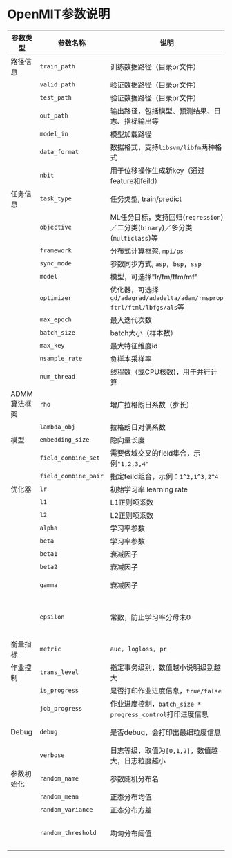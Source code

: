 # OpenMIT参数说明


| 参数类型 | 参数名称 | 说明 | 默认值 | 备注 |
| --- | --- | --- | --- | --- |
| 路径信息 | `train_path` | 训练数据路径（目录or文件） | `""` | 训练时必填 |
|  | `valid_path` | 验证数据路径（目录or文件） | `""` | 训练时必填 |
|  | `test_path` | 验证数据路径（目录or文件） | `""` | 预测时必填|
|  | `out_path` | 输出路径，包括模型、预测结果、日志、指标输出等 | `""` | 必填| 
|  | `model_in` | 模型加载路径 | `""` | 预测时必填| 
| | `data_format` | 数据格式，支持`libsvm/libfm`两种格式 | `libsvm` | |
| | `nbit` | 用于位移操作生成新key（通过feature和feild） | `4` | 当数据格式为libfm时会使用 |
| 任务信息 | `task_type` | 任务类型, train/predict | `"train"` | 
| | `objective` | ML任务目标，支持回归(`regression`)／二分类(`binary`)／多分类(`multiclass`)等 | `binary` | 回归／多分类任务必填 |
| | `framework` | 分布式计算框架, `mpi/ps` | `ps` | 分布式任务 必填 |
| | `sync_mode` | 参数同步方式, `asp, bsp, ssp` | `asp` | PS框架使用 |
| | `model` | 模型，可选择"lr/fm/ffm/mf" | `"lr"` | 必填 |
| | `optimizer` | 优化器，可选择`gd/adagrad/adadelta/adam/rmsprop`<br>`ftrl/ftml/lbfgs/als`等 | `"ftrl"` | 训练时必填 |
| | `max_epoch` | 最大迭代次数 | `2` | 训练时必须 |
| | `batch_size` | batch大小（样本数） | `100` |  必填 |
| | `max_key` | 最大特征维度id | `<uint64_t>::max()` | optional |
| | `nsample_rate` | 负样本采样率 | `0.0` | 默认不采样 |
| | `num_thread` | 线程数（或CPU核数)，用于并行计算 | `4` | CPU支持OpenMP/OpenCL加速 |
| ADMM算法框架 | `rho` | 增广拉格朗日系数（步长）| `1` | MPI框架使用 |
| | `lambda_obj` | 拉格朗日对偶系数 | `0.05` | MPI框架使用 |
| 模型 | `embedding_size` | 隐向量长度 | `4` | FM／FFM模型使用 |
| | `field_combine_set` | 需要做域交叉的field集合，示例`"1,2,3,4"` | `""` | 
| | `field_combine_pair` | 指定feild组合，示例：`1^2,1^3,2^4` | `""` |
| 优化器 | `lr` | 初始学习率 learning rate | `0.1` | 
|  | `l1` | L1正则项系数 | `0.01` | 
|  | `l2` | L2正则项系数 | `0.01` | 
|  | `alpha` | 学习率参数  | `0.01` | 用于FTRL算法 |
|  | `beta` | 学习率参数 | `0.01` | 用于FTRL算法 ｜
|  | `beta1` | 衰减因子 | `0.6` | 用于adam/ftml算法 |
|  | `beta2` | 衰减因子 | `0.99` | 用于adam/ftml算法 |
|  | `gamma` | 衰减因子 | `0.99` | 用于adadelta/rmsprop算法 |
|  | `epsilon` | 常数，防止学习率分母未0 | `1e-8` | 用于防止`动态学习率算法`分母为0 (如`adagrad/adadelta/rmsprop`等) |
| 衡量指标 | `metric` | `auc, logloss, pr` | `auc` | 多个指标选用用逗号分开 | 
| 作业控制 | `trans_level` | 指定事务级别，数值越小说明级别越大 | `1` | 说明leval小于1的事务都会打印 |
| | `is_progress` | 是否打印作业进度信息，`true/false` | `true` | 默认打印 |
| | `job_progress` | 作业进度控制，`batch_size * progress_control`打印进度信息 | `10` | 默认每10个batch打印一条batch信息 |
| Debug | `debug` | 是否debug，会打印出最细粒度信息 | `false` | 日志量会很大，适合小数据集验证 |
| | `verbose` | 日志等级，取值为`[0,1,2]`，数值越大，日志粒度越小 | `0` | 后续取代`debug`参数 |
| 参数初始化 | `random_name` | 参数随机分布名 | `normal` | 默认正态分布(`normal`)，还支持均匀分布`uniform`等 |
| | `random_mean` | 正态分布均值 | `0.0` | 适用于`random_name=normal` |
| | `random_variance` | 正态分布方差 | `0.01` | 适用于`random_name=normal` | 
| | `random_threshold` | 均匀分布阈值 | `0.01` | 生成`[-threshold, threshold]`之间服从均匀分布的随机值 |

